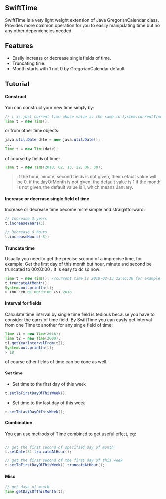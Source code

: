 ## SwiftTime 

SwiftTime is a very light weight extension of Java GregorianCalendar class. 
Provides more common operation for you to easily manipulating time but no any other dependencies needed.


## Features
* Easily increase or decrease single fields of time.
* Truncating time.
* Month starts with 1 not 0 by GregorianCalendar default.


## Tutorial

#### Construct
You can construct your new time simply by:
```java
// t is just current time whose value is the same to System.currentTimeMillis().
Time t = new Time();
```

or from other time objects:
```java
java.util.Date date = new java.util.Date();
...
Time t = new Time(date);
```

of course by fields of time:
```java
Time t = new Time(2018, 02, 13, 22, 06, 30);
```
> if the hour, minute, second fields is not given, their default value will be 0.
> if the dayOfMonth is not given, the default value is 1
> if the month is not given, the default value is 1, which means January.

#### Increase or decrease single field of time
Increase or decrease time become more simple and straightforward:
```java
// Increase 3 years
t.increaseYears(3);

// Decrease 8 hours
t.increaseHours(-8);
```


#### Truncate time
Usually you need to get the precise second of a imprecise time, for example:
Get the first day of this month but hour, minute and second be truncated to 00:00:00 .
It is easy to do so now:
```java
Time t = new Time(); //current time is 2018-02-13 22:06:30 for example
t.truncateAtMonth();
System.out.println(t);
> Thu Feb 01 00:00:00 CST 2018

```

#### Interval for fields
Calculate time interval by single time field is tedious because you have to consider the carry of time field.
By SwiftTime you can easily get interval from one Time to another for any single field of time:
```java
Time t1 = new Time(2018);
Time t2 = new Time(2000);
t1.getYearIntervalFrom(t2);
System.out.println(t);
> 18
```
of course other fields of time can be done as well.


#### Set time
* Set time to the first day of this week
```java
t.setToFirstDayOfThisWeek();
```

* Set time to the last day of this week
```java
t.setToLastDayOfThisWeek();
```


#### Combination
You can use methods of Time combined to get useful effect, eg:

```java

// get the first second of specified day of month
t.setDate(3).truncateAtHour();

// get the first second of the first day of this week
t.setToFirstDayOfThisWeek().truncateAtHour();
```


#### Misc
```java
// get days of month
Time.getDaysOfThisMonth(t);


```